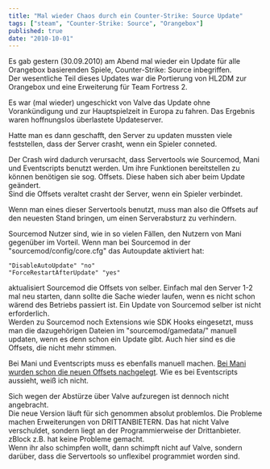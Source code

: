 ```yaml
---
title: "Mal wieder Chaos durch ein Counter-Strike: Source Update"
tags: ["steam", "Counter-Strike: Source", "Orangebox"]
published: true
date: "2010-10-01"
---
```


Es gab gestern (30.09.2010) am Abend mal wieder ein Update für alle Orangebox basierenden Spiele, Counter-Strike: Source inbegriffen.  
Der wesentliche Teil dieses Updates war die Portierung von HL2DM zur Orangebox und eine Erweiterung für Team Fortress 2.

Es war (mal wieder) ungeschickt von Valve das Update ohne Vorankündigung und zur Hauptspielzeit in Europa zu fahren. Das Ergebnis waren hoffnungslos überlastete Updateserver.

Hatte man es dann geschafft, den Server zu updaten mussten viele feststellen, dass der Server crasht, wenn ein Spieler conneted.

Der Crash wird dadurch verursacht, dass Servertools wie Sourcemod, Mani und Eventscripts benutzt werden. Um ihre Funktionen bereitstellen zu können benötigen sie sog. Offsets. Diese haben sich aber beim Update geändert.  
Sind die Offsets veraltet crasht der Server, wenn ein Spieler verbindet.

Wenn man eines dieser Servertools benutzt, muss man also die Offsets auf den neuesten Stand bringen, um einen Serverabsturz zu verhindern.

Sourcemod Nutzer sind, wie in so vielen Fällen, den Nutzern von Mani gegenüber im Vorteil. Wenn man bei Sourcemod in der "sourcemod/config/core.cfg" das Autoupdate aktiviert hat:  
```
"DisableAutoUpdate" "no"
"ForceRestartAfterUpdate" "yes"
```

aktualisiert Sourcemod die Offsets von selber. Einfach mal den Server 1-2 mal neu starten, dann sollte die Sache wieder laufen, wenn es nicht schon wärend des Betriebs passiert ist. Ein Update von Sourcemod selber ist nicht erforderlich.  
Werden zu Sourcemod noch Extensions wie SDK Hooks eingesetzt, muss man die dazugehörigen Dateien im "sourcemod/gamedata/" manuell updaten, wenn es denn schon ein Update gibt. Auch hier sind es die Offsets, die nicht mehr stimmen.

Bei Mani und Eventscripts muss es ebenfalls manuell machen. [Bei Mani wurden schon die neuen Offsets nachgelegt](http://www.mani-admin-plugin.com/joomla/index.php?option=com_content&view=article&id=90&Itemid=73). Wie es bei Eventscripts aussieht, weiß ich nicht.

Sich wegen der Abstürze über Valve aufzuregen ist dennoch nicht angebracht.  
Die neue Version läuft für sich genommen absolut problemlos. Die Probleme machen Erweiterungen von DRITTANBIETERN. Das hat nicht Valve verschuldet, sondern liegt an der Programmierweise der Drittanbieter. zBlock z.B. hat keine Probleme gemacht.  
Wenn ihr also schimpfen wollt, dann schimpft nicht auf Valve, sondern darüber, dass die Servertools so unflexibel programmiet worden sind.

